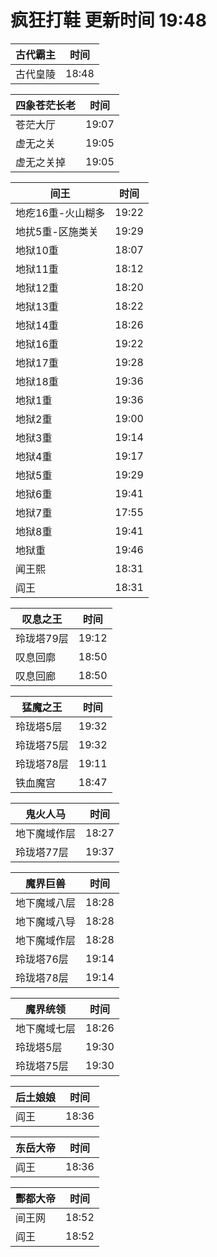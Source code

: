 # 疯狂打鞋 更新时间 19:48

| 古代霸主   | 时间    |
|--------|-------|
| 古代皇陵 | 18:48 |

| 四象苍茫长老   | 时间    |
|--------|-------|
| 苍茫大厅 | 19:07 |
| 虚无之关 | 19:05 |
| 虚无之关掉 | 19:05 |

| 间王   | 时间    |
|--------|-------|
| 地疙16重-火山糊多 | 19:22 |
| 地扰5重-区施类关 | 19:29 |
| 地狱10重 | 18:07 |
| 地狱11重 | 18:12 |
| 地狱12重 | 18:20 |
| 地狱13重 | 18:22 |
| 地狱14重 | 18:26 |
| 地狱16重 | 19:22 |
| 地狱17重 | 19:28 |
| 地狱18重 | 19:36 |
| 地狱1重 | 19:36 |
| 地狱2重 | 19:00 |
| 地狱3重 | 19:14 |
| 地狱4重 | 19:17 |
| 地狱5重 | 19:29 |
| 地狱6重 | 19:41 |
| 地狱7重 | 17:55 |
| 地狱8重 | 19:41 |
| 地狱重 | 19:46 |
| 闻王熙 | 18:31 |
| 阎王 | 18:31 |

| 叹息之王   | 时间    |
|--------|-------|
| 玲珑塔79层 | 19:12 |
| 叹息回廓 | 18:50 |
| 叹息回廊 | 18:50 |

| 猛魔之王   | 时间    |
|--------|-------|
| 玲珑塔5层 | 19:32 |
| 玲珑塔75层 | 19:32 |
| 玲珑塔78层 | 19:11 |
| 铁血魔宫 | 18:47 |

| 鬼火人马   | 时间    |
|--------|-------|
| 地下魔域作层 | 18:27 |
| 玲珑塔77层 | 19:37 |

| 魔界巨兽   | 时间    |
|--------|-------|
| 地下魔域八层 | 18:28 |
| 地下魔域八导 | 18:28 |
| 地下魔域作层 | 18:28 |
| 玲珑塔76层 | 19:14 |
| 玲珑塔78层 | 19:14 |

| 魔界统领   | 时间    |
|--------|-------|
| 地下魔域七层 | 18:26 |
| 玲珑塔5层 | 19:30 |
| 玲珑塔75层 | 19:30 |

| 后土娘娘   | 时间    |
|--------|-------|
| 阎王 | 18:36 |

| 东岳大帝   | 时间    |
|--------|-------|
| 阎王 | 18:36 |

| 酆都大帝   | 时间    |
|--------|-------|
| 间王网 | 18:52 |
| 阎王 | 18:52 |